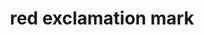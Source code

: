 ---
layout: smileys&emotion
title: red exclamation mark
emoji: red_exclamation_mark
permalink: ❗.html
image: assets/img/3moji/red_exclamation_mark.png
---